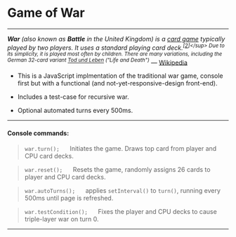 <!-- <a href="http://fvcproductions.com"><img src="https://avatars1.githubusercontent.com/u/4284691?v=3&s=200" title="FVCproductions" alt="FVCproductions"></a> -->

<!-- [![FVCproductions](https://avatars1.githubusercontent.com/u/4284691?v=3&s=200)](http://fvcproductions.com) -->

<!-- ***INSERT GRAPHIC HERE (include hyperlink in image)*** -->


# Game of War
<hr>

_**War** (also known as **Battle** in the United Kingdom) is a [card game](https://en.wikipedia.org/wiki/Card_game) typically played by two players. It uses a standard playing card deck.<sup>[[2](https://en.wikipedia.org/wiki/War_(card_game)#cite_note-pagat-2)]</sup> Due to its simplicity, it is played most often by children. There are many variations, including the German 32-card variant [Tod und Leben](https://en.wikipedia.org/wiki/Tod_und_Leben) ("Life and Death")_ — [Wikipedia](https://en.wikipedia.org/wiki/War_(card_game))

- This is a JavaScript implmentation of the traditional war game, console first but with a functional (and not-yet-responsive-design front-end).

- Includes a test-case for recursive war.

- Optional automated turns every 500ms.

<hr >

#### Console commands:

> `war.turn();`
&nbsp;&nbsp;&nbsp;&nbsp; Initiates the game. Draws top card from player and CPU card decks.

> `war.reset();`
&nbsp;&nbsp;&nbsp;&nbsp; Resets the game, randomly assigns 26 cards to player and CPU card decks.

> `war.autoTurns();`
&nbsp;&nbsp;&nbsp;&nbsp; applies `setInterval()` to `turn()`, running every 500ms until page is refreshed.

> `war.testCondition();`
&nbsp;&nbsp;&nbsp;&nbsp; Fixes the player and CPU decks to cause triple-layer war on turn 0.
 

<hr >

